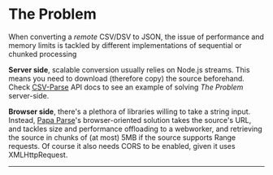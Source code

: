 # The Problem

When converting a *remote* CSV/DSV to JSON, the issue of performance and memory limits is tackled by different implementations of sequential or chunked processing

**Server side**, scalable conversion usually relies on Node.js streams. This means you need to download (therefore copy) the source beforehand.
Check [CSV-Parse](https://csv.js.org/parse/api/stream/) API docs to see an example of solving *The Problem* server-side.

**Browser side**, there's a plethora of libraries willing to take a string input. Instead, [Papa Parse](https://www.papaparse.com/docs#remote-files)'s browser-oriented solution takes the source's URL, and tackles size and performance offloading to a webworker, and retrieving the source in chunks of (at most) 5MB if the source supports Range requests. Of course it also needs CORS to be enabled, given it uses  XMLHttpRequest.



----

